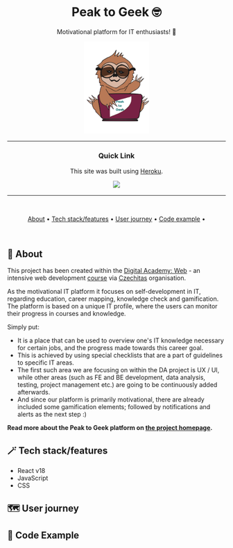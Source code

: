 <div align='center'>

# Peak to Geek :nerd_face:

Motivational platform for IT enthusiasts! :sloth:

<img src='./client/img/logo_own--colored.svg' alt="Peak to Geek logo" width="150">

---

### Quick Link

This site was built using [Heroku](https://www.heroku.com/).

  <a href="https://peak-to-geek.herokuapp.com/">
  <!-- Link dodáme, až budeme mít nasazenou poslední verzi na Heroku + odkaz i do About na GitHubu -->
    <img src='https://img.shields.io/badge/HOMEPAGE-gray?style=for-the-badge'>
  </a>
</div>

---

<br />

<div align="center">

[About](https://github.com/EvaMach/peak-to-geek#memo-about) •
[Tech stack/features](https://github.com/EvaMach/peak-to-geek#magic_wand-tech-stackfeatures) •
[User journey](https://github.com/EvaMach/peak-to-geek#world_map-user-journey) •
[Code example](https://github.com/EvaMach/peak-to-geek#jigsaw-code-example) •

</div>

<br />

## :memo: About

This project has been created within the [Digital Academy: Web](https://www.czechitas.cz/kurzy/digitalni-akademie-web) - an intensive web development [course](https://docs.google.com/spreadsheets/d/1uuo2skY2L4KZoBT-YzaN5iY02RUsiza5mgDshyJbGRI/edit#gid=1798591226) via [Czechitas](https://www.czechitas.cz/) organisation.

As the motivational IT platform it focuses on self-development in IT, regarding education, career mapping, knowledge check and gamification. The platform is based on a unique IT profile, where the users can monitor their progress in courses and knowledge.

Simply put:

- It is a place that can be used to overview one's IT knowledge necessary for certain jobs, and the progress made towards this career goal.
- This is achieved by using special checklists that are a part of guidelines to specific IT areas.
- The first such area we are focusing on within the DA project is UX / UI, while other areas (such as FE and BE development, data analysis, testing, project management etc.) are going to be continuously added afterwards.
- And since our platform is primarily motivational, there are already included some gamification elements; followed by notifications and alerts as the next step :)

**Read more about the Peak to Geek platform on [the project homepage](TBD).**

<!-- Link dodáme, až budeme mít nasazenou poslední verzi na Heroku + odkaz i do About na GitHubu -->

## :magic_wand: Tech stack/features

- React v18
- JavaScript
- CSS

<!-- Budeme to nějak rozepisovat? -->

## :world_map: User journey

<!-- PŘIDAT GIF HÍR -->

<!-- Natočila bych user journey jako na MYM, akorát samozřejmě v aktuální verzi přímo na stránce - od přihlášení, přes klik na strom a checklisty až po přidání nového kurzu a vytvoření dashboardu/přidání kurzů na dashboard, na konec odhlášení -->

## :jigsaw: Code Example

<!-- Budeme dávat nějakou ukázku kódu? -->
